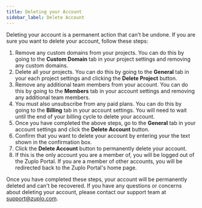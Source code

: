 ```yaml
---
title: Deleting your Account
sidebar_label: Delete Account
---
```


Deleting your account is a permanent action that can't be undone. If you are
sure you want to delete your account, follow these steps:

<Stepper>

1. Remove any custom domains from your projects. You can do this by going to the
   **Custom Domain** tab in your project settings and removing any custom
   domains.
1. Delete all your projects. You can do this by going to the **General** tab in
   your each project settings and clicking the **Delete Project** button.
1. Remove any additional team members from your account. You can do this by
   going to the **Members** tab in your account settings and removing any
   additional team members.
1. You must also unsubscribe from any paid plans. You can do this by going to
   the **Billing** tab in your account settings. You will need to wait until the
   end of your billing cycle to delete your account.
1. Once you have completed the above steps, go to the **General** tab in your
   account settings and click the **Delete Account** button.
1. Confirm that you want to delete your account by entering your the text shown
   in the confirmation box.
1. Click the **Delete Account** button to permanently delete your account.
1. If this is the only account you are a member of, you will be logged out of
   the Zuplo Portal. If you are a member of other accounts, you will be
   redirected back to the Zuplo Portal's home page.

</Stepper>

Once you have completed these steps, your account will be permanently deleted
and can't be recovered. If you have any questions or concerns about deleting
your account, please contact our support team at
[support@zuplo.com](mailto:support@zuplo.com).
